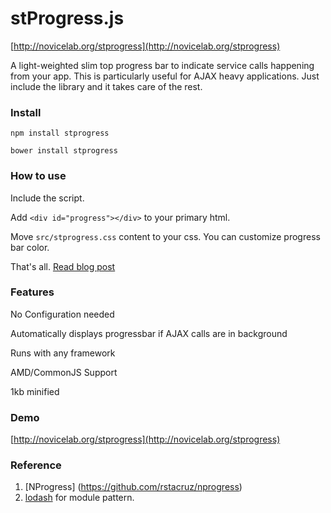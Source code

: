 # stProgress.js

[http://novicelab.org/stprogress](http://novicelab.org/stprogress)

A light-weighted slim top progress bar to indicate service calls happening from your app. This is particularly useful for AJAX heavy applications. Just include the library and it takes care of the rest.

### Install
``npm install stprogress``

``bower install stprogress``

### How to use
Include the script.

Add ``<div id="progress"></div>`` to your primary html.

Move ``src/stprogress.css`` content to your css. You can customize progress bar color.

That's all. [Read blog post](http://novicelab.org)

### Features
No Configuration needed

Automatically displays progressbar if AJAX calls are in background

Runs with any framework

AMD/CommonJS Support

1kb minified

### Demo

[http://novicelab.org/stprogress](http://novicelab.org/stprogress)

### Reference
1. [NProgress] (https://github.com/rstacruz/nprogress)
1. [lodash](https://github.com/lodash/lodash/blob/master/lodash.js) for module pattern.